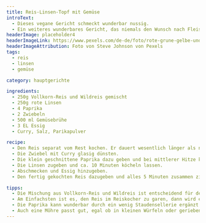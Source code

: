 ```yaml
---
title: Reis-Linsen-Topf mit Gemüse
introText:
  - Dieses vegane Gericht schmeckt wunderbar nussig.
  - Ein weiteres wunderbares Gericht, das niemals den Wunsch nach Fleisch aufkommen lässt.
headerImage: placeholder4
headerImageLink: https://www.pexels.com/de-de/foto/rote-grune-gelbe-und-blaue-abstrakte-malerei-1283208/
headerImageAttribution: Foto von Steve Johnson von Pexels
tags:
  - reis
  - linsen
  - gemüse

category: hauptgerichte

ingredients:
  - 250g Vollkorn-Reis und Wildreis gemischt
  - 250g rote Linsen
  - 4 Paprika
  - 2 Zwiebeln
  - 500 ml Gemüsebrühe
  - 3 EL Essig
  - Curry, Salz, Parikapulver

recipe:
  - Den Reis separat vom Rest kochen. Er dauert wesentlich länger als normaler Basmati-Reis.
  - Die Zwiebel mit Curry glasig dünsten.
  - Die klein geschnittene Paprika dazu geben und bei mittlerer Hitze kurz mitbraten.
  - Die Linsen zugeben und ca. 10 Minuten köcheln lassen.
  - Abschmecken und Essig hinzugeben.
  - Den fertig gekochten Reis dazugeben und alles 5 Minuten zusammen ziehen lassen.

tipps:
  - Die Mischung aus Vollkorn-Reis und Wildreis ist entscheidend für den nussigen Geschmack. Und weil diese Reiskombination eine so lange Kochzeit besitzt, gare ich den Reis separat.
  - Am Einfachsten ist es, den Reis im Reiskocher zu garen, dann wird er auch so lange wie notwendig warm gehalten.
  - Die Paprika kann wunderbar durch ein wenig Staudensellerie ergänzt werden.
  - Auch eine Möhre passt gut, egal ob in kleinen Würfeln oder gerieben.
---
```

